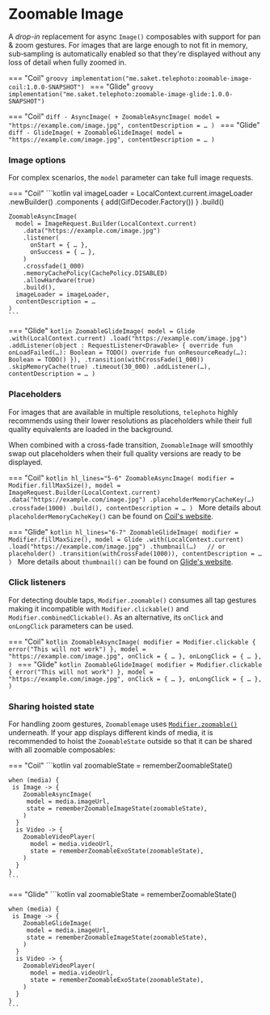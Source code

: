 # Zoomable Image

A _drop-in_ replacement for async `Image()` composables with support for pan & zoom gestures. For images that are large enough to not fit in memory, sub&#8209;sampling is automatically enabled so that they're displayed without any loss of detail when fully zoomed in.

=== "Coil"
    ```groovy
    implementation("me.saket.telephoto:zoomable-image-coil:1.0.0-SNAPSHOT")
    ```
=== "Glide"
    ```groovy
    implementation("me.saket.telephoto:zoomable-image-glide:1.0.0-SNAPSHOT")
    ```
<!-- Invisible separator for tabbed code blocks -->
=== "Coil"
    ```diff
    - AsyncImage(
    + ZoomableAsyncImage(
        model = "https://example.com/image.jpg",
        contentDescription = …
      )
    ```
=== "Glide"
    ```diff
    - GlideImage(
    + ZoomableGlideImage(
        model = "https://example.com/image.jpg",
        contentDescription = …
      )
    ```

### Image options

For complex scenarios, the `model` parameter can take full image requests. 

=== "Coil"
    ```kotlin
    val imageLoader = LocalContext.current.imageLoader
      .newBuilder()
      .components { add(GifDecoder.Factory()) }
      .build()

    ZoomableAsyncImage(
      model = ImageRequest.Builder(LocalContext.current)
        .data("https://example.com/image.jpg")
        .listener(
          onStart = { … },
          onSuccess = { … },
        )
        .crossfade(1_000)
        .memoryCachePolicy(CachePolicy.DISABLED)
        .allowHardware(true)
        .build(),
      imageLoader = imageLoader,
      contentDescription = …
    )
    ```

=== "Glide"
    ```kotlin
    ZoomableGlideImage(
      model = Glide
        .with(LocalContext.current)
        .load("https://example.com/image.jpg")
        .addListener(object : RequestListener<Drawable> {
          override fun onLoadFailed(…): Boolean = TODO()
          override fun onResourceReady(…): Boolean = TODO()
        }),
        .transition(withCrossFade(1_000))
        .skipMemoryCache(true)
        .timeout(30_000)
        .addListener(…),
      contentDescription = …
    )
    ```

### Placeholders

For images that are available in multiple resolutions, `telephoto` highly recommends using their lower resolutions as placeholders while their full quality equivalents are loaded in the background. 

When combined with a cross-fade transition, `ZoomableImage` will smoothly swap out placeholders when their full quality versions are ready to be displayed.

=== "Coil"
    ```kotlin hl_lines="5-6"
    ZoomableAsyncImage(
      modifier = Modifier.fillMaxSize(),
      model = ImageRequest.Builder(LocalContext.current)
        .data("https://example.com/image.jpg")
        .placeholderMemoryCacheKey(…)
        .crossfade(1000)
        .build(),
      contentDescription = …
    )
    ```
    More details about `placeholderMemoryCacheKey()` can be found on [Coil's website](https://coil-kt.github.io/coil/recipes/#using-a-memory-cache-key-as-a-placeholder).

=== "Glide"
    ```kotlin hl_lines="6-7"
    ZoomableGlideImage(
      modifier = Modifier.fillMaxSize(),
      model = Glide
        .with(LocalContext.current)
        .load("https://example.com/image.jpg")
        .thumbnail(…)   // or placeholder()
        .transition(withCrossFade(1000)),
      contentDescription = …
    )
    ```
    More details about `thumbnail()` can be found on [Glide's website](https://bumptech.github.io/glide/doc/options.html#thumbnail-requests).

### Click listeners
For detecting double taps, `Modifier.zoomable()` consumes all tap gestures making it incompatible with `Modifier.clickable()` and `Modifier.combinedClickable()`. As an alternative, its `onClick` and `onLongClick` parameters can be used.

=== "Coil"
    ```kotlin
    ZoomableAsyncImage(
      modifier = Modifier.clickable { error("This will not work") },
      model = "https://example.com/image.jpg",
      onClick = { … },
      onLongClick = { … },
    )
    ```
=== "Glide"
    ```kotlin
    ZoomableGlideImage(
      modifier = Modifier.clickable { error("This will not work") },
      model = "https://example.com/image.jpg",
      onClick = { … },
      onLongClick = { … },
    )
    ```


### Sharing hoisted state

For handling zoom gestures, `Zoomablemage` uses [`Modifier.zoomable()`](../zoomable/index.md) underneath. If your app displays different kinds of media, it is recommended to hoist the `ZoomableState` outside so that it can be shared with all zoomable composables:

=== "Coil"
    ```kotlin
    val zoomableState = rememberZoomableState()

    when (media) {
     is Image -> {
        ZoomableAsyncImage(
         model = media.imageUrl,
         state = rememberZoomableImageState(zoomableState),
        )
      }
      is Video -> {
        ZoomableVideoPlayer(
          model = media.videoUrl,
          state = rememberZoomableExoState(zoomableState),
        )
      }
    }
    ```
=== "Glide"
    ```kotlin
    val zoomableState = rememberZoomableState()

    when (media) {
     is Image -> {
        ZoomableGlideImage(
         model = media.imageUrl,
         state = rememberZoomableImageState(zoomableState),
        )
      }
      is Video -> {
        ZoomableVideoPlayer(
          model = media.videoUrl,
          state = rememberZoomableExoState(zoomableState),
        )
      }
    }
    ```
